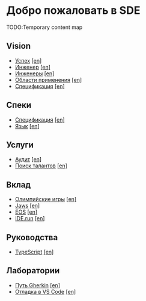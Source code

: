 # Добро пожаловать в SDE

TODO:Temporary content map

## Vision

-   [Успех](/ru/vision/success) [[en]](/vision/success)
-   [Инженер](/ru/vision/engineer) [[en]](/vision/engineer)
-   [Инженеры](/ru/vision/engineers) [[en]](/vision/engineers)
-   [Области применения](/ru/vision/domains) [[en]](/vision/domains)
-   [Спецификация](/ru/vision/specification) [[en]](/vision/specification)

## Спеки

-   [Спецификация](/ru/specs) [[en]](/specs)
-   [Язык](/ru/specs/language) [[en]](/specs/language)

## Услуги

-   [Аудит](/ru/services/audit) [[en]](/services/audit)
-   [Поиск талантов](/ru/services/talent-hunt) [[en]](/services/talent-hunt)

## Вклад

-   [Олимпийские игры](/ru/contribute/olympic-games) [[en]](/contribute/olympic-games)
-   [Jaws](/ru/contribute/jaws) [[en]](/contribute/jaws)
-   [EOS](/ru/contribute/eos) [[en]](/contribute/eos)
-   [IDE.run](/ru/contribute/ide) [[en]](/contribute/ide)

## Руководства

-   [TypeScript](/ru/guide/typescript) [[en]](/guide/typescript)

## Лаборатории

-   [Путь Gherkin](/ru/labs/gherkin-way) [[en]](/labs/gherkin-way)
-   [Отладка в VS Code](/ru/labs/vscode-debug) [[en]](/labs/vscode-debug)

